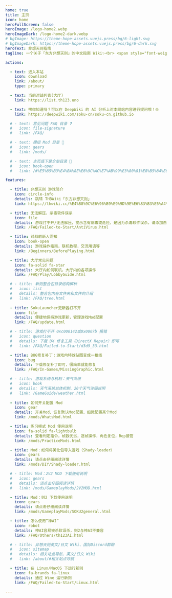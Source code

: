 ```yaml
---
home: true
title: 主页
icon: home
heroFullScreen: false
heroImage: /logo-home2.webp
heroImageDark: /logo-home2-dark.webp
# bgImage: https://theme-hope-assets.vuejs.press/bg/6-light.svg
# bgImageDark: https://theme-hope-assets.vuejs.press/bg/6-dark.svg
heroText: 非想天则指南
tagline: 一个关于「东方非想天则」的中文指南 Wiki✨<br> <span style="font-weight:bold;"><em><font size=3>封面图由麻薯雅典娜(QQ 1701273028)绘制💖</font><br>

actions:

  - text: 进入本站
    icon: download
    link: /about/
    type: primary

  - text: 当前对战列表(大厅)
    link: https://list.th123.uno

  - text: 嘿你知道吗？可以在 DeepWiki 的 AI 分析上对本网站内容进行提问哦！🤓
    link: https://deepwiki.com/soku-cn/soku-cn.github.io

  # - text: 常见问题 FAQ 目录 ❓
  #   icon: file-signature
  #   link: /FAQ/

  # - text: 模组 Mod 目录 👀
  #   icon: gears
  #   link: /mods/

  # - text: 主页底下是全站目录 📂
  #   icon: book-open
  #   link: /#%E5%85%B3%E4%BA%8E%E6%9C%AC%E7%AB%99%E3%80%81%E8%B5%84%E6%BA%90%E4%B8%8B%E8%BD%BD

features:

  - title: 非想天则 游戏简介
    icon: circle-info
    details: 跳转 THBWiki「东方非想天则」
    link: https://thwiki.cc/%E4%B8%9C%E6%96%B9%E9%9D%9E%E6%83%B3%E5%A4%A9%E5%88%99

  - title: 无法解压，杀毒软件误杀
    icon: file
    details: 游戏打不开/无法解压，提示含有病毒或危险，是因为杀毒软件误杀，请添加白名单信任
    link: /FAQ/Failed-to-Start/AntiVirus.html

  - title: 对战前新人需知
    icon: book-open
    details: 游戏操作指南，联机教程，交流用语等
    link: /Beginners/BeforePlaying.html

  - title: 大厅常见问题
    icon: fa-solid fa-star
    details: 大厅内如何联机，大厅内的各项操作
    link: /FAQ/Play/LobbyGuide.html

  # - title: 新则整合包目录结构解析
  #   icon: list
  #   details: 整合包内各文件夹和文件的介绍
  #   link: /FAQ/tree.html
    
  - title: SokuLauncher更新器打不开
    icon: file
    details: 便捷地保持游戏更新，管理游戏Mod配置
    link: /FAQ/update.html

  # - title: 游戏打不开 0xc000142或0x0007b 报错
  #   icon: question
  #   details: 下载 DX 修复工具（DirectX Repair）即可
  #   link: /FAQ/Failed-to-Start/d3d9_33.html

  - title: BUG修复补丁：游戏内特效贴图变成一根线
    icon: bug
    details: 下载修复补丁即可，很简单就能修复
    link: /FAQ/In-Games/MissingGraphic.html

  # - title: 游戏系统与机制：天气系统
  #   icon: book
  #   details: 天气系统总体机制、20个天气详细说明
  #   link: /GameGuide/weather.html
    
  - title: 如何开关配置 Mod
    icon: gear
    details: 开关Mod、恢复默认Mod配置、细微配置某个Mod
    link: /mods/WhatsMod.html

  - title: 练习模式 Mod 使用说明
    icon: fa-solid fa-lightbulb
    details: 查看判定指令，帧数优劣，逐帧操作，角色复位，Rep接管
    link: /mods/PracticeMods.html

  - title: Mod：如何将美化包导入游戏（Shady-loader）
    icon: gears
    details: 请点击仔细阅读详情
    link: /mods/DIY/Shady-loader.html

  # - title: Mod：2V2 MOD 下载使用说明
  #   icon: gears
  #   details: 请点击仔细阅读详情
  #   link: /mods/GameplayMods/2V2MOD.html

  - title: Mod：则2 下载使用说明
    icon: gears
    details: 请点击仔细阅读详情
    link: /mods/GameplayMods/SOKU2general.html

  - title: 怎么使用“神AI”
    icon: robot
    details: 神AI容易被杀软误杀，则2与神AI不兼容
    link: /FAQ/Others/th123AI.html

  # - title: 非想天则英文/日文 Wiki、国际Discord群聊
  #   icon: sitemap
  #   details: 相关站点导航、英文/日文 Wiki
  #   link: /about/#相关站点导航

  - title: 在 Linux/MacOS 下运行新则
    icon: fa-brands fa-linux
    details: 通过 Wine 运行新则
    link: /FAQ/Failed-to-Start/Linux.html

---
```

